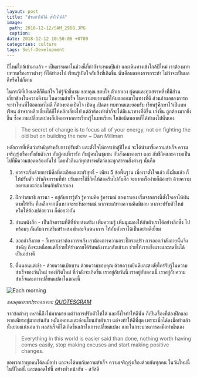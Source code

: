 ```yaml
---
layout: post
title: "ปรับตัวให้ได้ ตั้งใจให้ดี"
image:
 path: 2018-12-12/SAM_2968.JPG
 caption:
date: 2018-12-12 10:50:06 +0700
categories: culture
tags: Self-Development
---
```

ปีใหม่ใกล้เข้ามาแล้ว - เป็นธรรมดาในช่วงนี้ที่กำลังจะหมดปีเก่า และเดินทางเข้าใกล้ปีใหม่ เราต้องมาทบทวนเรื่องราวต่างๆ ที่ได้ทำลงไป เรียนรู้เปิดใจกับสิ่งที่เกิดขึ้น นั่นคือผลของการกระทำ ไม่ว่าจะเป็นผลดีหรือไม่ก็ตาม

ในกรณีที่เกิดผลดีก็ดีแก่ใจ ให้รู้จักชื่นชม ขอบคุณ ขอบใจ ตัวเราเอง ผู้คนและทุกสรรพสิ่งที่มีส่วนเกี่ยวข้องในความดีงาม ในความสำเร็จ ในความพยายามที่ให้ผลออกมาในทางที่ดี ส่วนถ้าผลของการกระทำไหนที่ได้ออกมาไม่ดี ก็ต้องยอมเปิดใจ เปิดหู เปิดตา ทบทวนและยอมรับ เรียนรู้ศึกษาไว้เป็นบทเรียน ถ้าหากหลีกเลี่ยงได้ก็ให้หลีกเลี่ยงไป แต่ถ้าต้องทำซ้ำก็จะได้มีแนวทางที่ดีขึ้น เก่งขึ้น ถูกต้องมากยิ่งขึ้น ซึ่งความเปลี่ยนแปลงก็เกิดมาจากการเรียนรู้ในบทเรียน ในข้อผิดพลาดที่ได้ทำลงไปนั่นเอง

> The secret of change is to focus all of your energy, not on fighting the old but on building the new ~ Dan Millman

หลักการที่เห็นว่าสำคัญสำหรับการปรับตัว และตั้งใจให้การเข้าสู่ปีใหม่ จะได้นำมาซึ่งความสำเร็จ ความเจริญรุ่งเรืองทั้งกับตัวเรา กับผู้คนที่เรารัก กับผู้คนในชุมชน กับสังคมของเรา และ กับชีวิตและความเป็นไปที่มีความสอดคล้องกันไป โดยทั่วถึงแก่ทุกสรรพสัตว์และทุกสรรพสิ่งต่างๆ นั้นคือ

1. ควรจะเริ่มด้วยการมีศีลที่ละเอียดและบริสุทธิ์ - เพียง 5 ข้อพื้นฐาน เมื่อเราตั้งใจแล้ว ตั้งมั่นแล้ว ก็ให้ปรับตัว ปรับกิจกรรมที่ทำ ปรับการใช้ชีวิตให้สอดรับไปกับศีล จะยากหรือง่ายก็ต้องทำ ด้วยความอดทนและอ่อนโยนกับตัวเราเอง

2. ฝึกทำสมาธิ ภาวนา - อยู่กับการรู้ตัว รู้ความคิด รู้อารมณ์ ของเราเอง เริ่มจากตรงนี้ตั้งใจเอาให้ทัน ตามให้ทัน ที่เหลือจากนั้นหากจะระงับอารมณ์ หากจะแก้ทางความคิดมิชอบ หากจะปรับตัวใหม่ หรือให้ต้องปล่อยวาง ก็ค่อยว่ากัน

3. อ่านหนังสือ - เป็นกิจกรรมที่ดีที่ช่วยส่งเสริม เพิ่มความรู้ เพิ่มมุมมองให้กับตัวเราได้อย่างลึกซึ้ง ไปพร้อมๆ กันกับการเสริมสร้างสมาธิและจินตนาการ ให้กับตัวเราได้เป็นอย่างดีเยี่ยม

4. ออกกำลังกาย - ก็เพราะเราต้องการพลัง เราต้องการความกระปี้กระเปร่า การออกกำลังกายนั้นจึงสำคัญ ถึงจะเหนื่อยแต่ก็ช่วยให้ร่างกายได้รับพลังงานกลับเข้ามา ช่วยให้เราแข็งแรงและสดชื่นได้เป็นอย่างดี

5. ตื่นนอนแต่เช้า - ด้วยความเบิกบาน ด้วยความขอบคุณ ด้วยความยินดีและสงสัยใคร่รับรู้ในความสำเร็จของวันใหม่ ของชีวิตใหม่ ที่กำลังจะเกิดขึ้น เราอยู่กับวันนี้ เราอยู่กับตอนนี้ เราอยู่กับความสำเร็จและการเปลี่ยนแปลงในขณะนี้

![Each morning](https://res.cloudinary.com/sdees-reallife/image/upload/v1544590388/morning-of-new-life.jpg)

*ขอบคุณภาพประกอบจาก: [QUOTESGRAM](https://quotesgram.com/uplifting-buddha-quotes/)*

จากข้อต่างๆ เหล่านี้ถึงไม่มากมาย แต่ว่าการปรับตัวให้ได้ และตั้งใจทำให้ดีนั้น ก็เป็นเรื่องที่ต้องฝึกและพากเพียรอยู่มากเช่นกัน หมั่นอดทนและอ่อนโยนกับตัวเรา แต่จงทำให้ดีที่สุด เพราะเมื่อได้ลงมือทำแล้ว นั่นย่อมแน่นอนว่า ผลสำเร็จก็ได้เกิดขึ้นแล้วในการเปลี่ยนแปลง และในกระบวนการลงมือทำนั่นเอง

> Everything in this world is easier said than done, nothing worth having comes easily, stop making excuses and start making positive changes.

ขอพวกเราทุกคนได้ลงมือทำ และจงได้พบกับความสำเร็จ ความเจริญรุ่งเรืองด้วยกันทุกคน ในวันใหม่นี้ ในปีใหม่นี้ และตลอดไปนี้ อย่างทั่วหน้ากัน - สวัสดี
